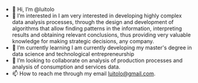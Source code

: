 - 👋 Hi, I’m @luitolo
- 👀 I’m interested in I am very interested in developing highly complex data analysis processes, through the design and development of algorithms that allow finding patterns in the information, interpreting results and obtaining relevant conclusions, thus providing very valuable knowledge for making strategic decisions, any company.
- 🌱 I’m currently learning I am currently developing my master's degree in data science and technological entrepreneurship
- 💞️ I’m looking to collaborate on analysis of production processes and analysis of consumption and services data.
- 📫 How to reach me through my email luitolo@gmail.com.

<!---
luitolo/luitolo is a ✨ special ✨ repository because its `README.md` (this file) appears on your GitHub profile.
You can click the Preview link to take a look at your changes.
--->
